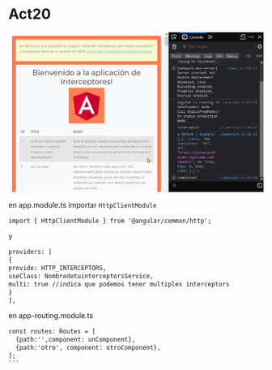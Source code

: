 # Act20

![captura de pantalla](./src/assets/captura.png)



en app.module.ts importar ``HttpClientModule
``

```
import { HttpClientModule } from '@angular/common/http';
```

y 

```
providers: [
{
provide: HTTP_INTERCEPTORS,
useClass: NombredetuinterceptorsService,
multi: true //indica que podemos tener multiples interceptors
}
],
```


en app-routing.module.ts

````
const routes: Routes = [
  {path:'',component: unComponent},
  {path:'otro', component: otroComponent},
];
```